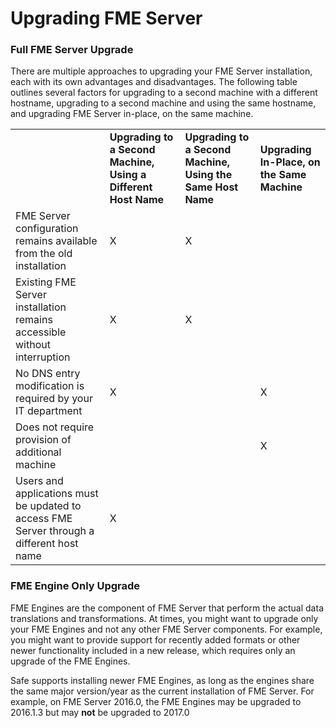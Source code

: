 # Upgrading FME Server #

### Full FME Server Upgrade ###

There are multiple approaches to upgrading your FME Server installation, each with its own advantages and disadvantages. The following table outlines several factors for upgrading to a second machine with a different hostname, upgrading to a second machine and using the same hostname, and upgrading FME Server in-place, on the same machine.


<table style="border: 0px">

<tr>
<td style="font-weight: bold"></td>
<td "align = "center" style="font-weight: bold">Upgrading to a Second Machine, Using a Different Host Name</td>
<td "align = "center" style="font-weight: bold">Upgrading to a Second Machine, Using the Same Host Name</td>
<td "align = "center" style="font-weight: bold">Upgrading In-Place, on the Same Machine</td>
</tr>

<tr>
<td style="">FME Server configuration remains available from the old installation</td>
<td "align = "center" style="">X</td>
<td "align = "center" style="">X</td>
<td "align = "center" style=""></td>
</tr>

<tr>
<td style="">Existing FME Server installation remains accessible without interruption</td>
<td "align = "center" style="">X</td>
<td "align = "center" style="">X</td>
<td "align = "center" style=""></td>
</tr>

<tr>
<td style="">No DNS entry modification is required by your IT department</td>
<td "align = "center" style="">X</td>
<td "align = "center" style=""></td>
<td "align = "center" style="">X</td>
</tr>

<tr>
<td style="">Does not require provision of additional machine</td>
<td "align = "center" style=""></td>
<td "align = "center" style=""></td>
<td "align = "center" style="">X</td>
</tr>

<tr>
<td style="">Users and applications must be updated to access FME Server through a different host name</td>
<td "align = "center" style="">X</td>
<td "align = "center" style=""></td>
<td "align = "center" style=""></td>
</tr>

</table>


### FME Engine Only Upgrade ###

FME Engines are the component of FME Server that perform the actual data translations and transformations. At times, you might want to upgrade only your FME Engines and not any other FME Server components. For example, you might want to provide support for recently added formats or other newer functionality included in a new release, which requires only an upgrade of the FME Engines.

Safe supports installing newer FME Engines, as long as the engines share the same major version/year as the current installation of FME Server. For example, on FME Server 2016.0, the FME Engines may be upgraded to 2016.1.3 but may **not** be upgraded to 2017.0

